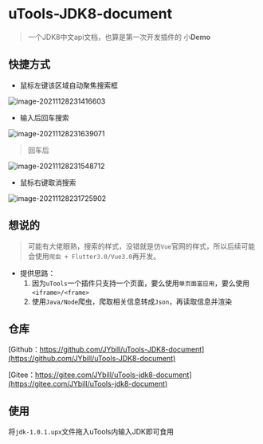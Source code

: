 # uTools-JDK8-document

> 一个JDK8中文api文档，也算是第一次开发插件的 小**Demo**



## 快捷方式

+ 鼠标左键该区域自动聚焦搜索框

![image-20211128231416603](https://gitee.com/JYbill/typroa_pic/raw/master//uTools-JDK8-document/image-20211128231416603.png)

+ 输入后回车搜索

![image-20211128231639071](https://gitee.com/JYbill/typroa_pic/raw/master//uTools-JDK8-document/image-20211128231639071.png)

> 回车后

![image-20211128231548712](https://gitee.com/JYbill/typroa_pic/raw/master//uTools-JDK8-document/image-20211128231548712.png)

+ 鼠标右键取消搜索

![image-20211128231725902](https://gitee.com/JYbill/typroa_pic/raw/master//uTools-JDK8-document/image-20211128231725902.png)




## 想说的

> 可能有大佬眼熟，搜索的样式，没错就是仿`Vue`官网的样式，所以后续可能会使用`爬虫 + Flutter3.0/Vue3.0`再开发。

+ 提供思路：
  1. 因为`uTools`一个插件只支持一个页面，要么使用`单页面富应用`，要么使用`<iframe>/<frame>`
  2. 使用`Java/Node`爬虫，爬取相关信息转成`Json`，再读取信息并渲染





## 仓库

[Github：https://github.com/JYbill/uTools-JDK8-document](https://github.com/JYbill/uTools-JDK8-document)

[Gitee：https://gitee.com/JYbill/uTools-jdk8-document](https://gitee.com/JYbill/uTools-jdk8-document)


## 使用
将`jdk-1.0.1.upx`文件拖入uTools内输入JDK即可食用